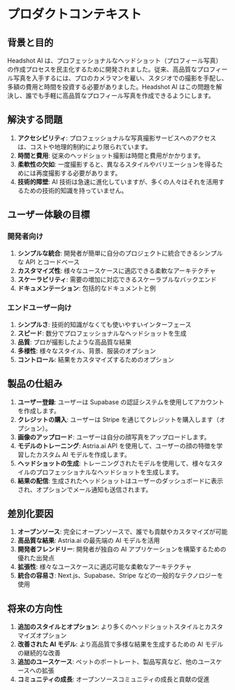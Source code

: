 # プロダクトコンテキスト

## 背景と目的

Headshot AI は、プロフェッショナルなヘッドショット（プロフィール写真）の作成プロセスを民主化するために開発されました。従来、高品質なプロフィール写真を入手するには、プロのカメラマンを雇い、スタジオでの撮影を手配し、多額の費用と時間を投資する必要がありました。Headshot AI はこの問題を解決し、誰でも手軽に高品質なプロフィール写真を作成できるようにします。

## 解決する問題

1. **アクセシビリティ**: プロフェッショナルな写真撮影サービスへのアクセスは、コストや地理的制約により限られています。
2. **時間と費用**: 従来のヘッドショット撮影は時間と費用がかかります。
3. **柔軟性の欠如**: 一度撮影すると、異なるスタイルやバリエーションを得るためには再度撮影する必要があります。
4. **技術的障壁**: AI 技術は急速に進化していますが、多くの人々はそれを活用するための技術的知識を持っていません。

## ユーザー体験の目標

### 開発者向け

1. **シンプルな統合**: 開発者が簡単に自分のプロジェクトに統合できるシンプルな API とコードベース
2. **カスタマイズ性**: 様々なユースケースに適応できる柔軟なアーキテクチャ
3. **スケーラビリティ**: 需要の増加に対応できるスケーラブルなバックエンド
4. **ドキュメンテーション**: 包括的なドキュメントと例

### エンドユーザー向け

1. **シンプルさ**: 技術的知識がなくても使いやすいインターフェース
2. **スピード**: 数分でプロフェッショナルなヘッドショットを生成
3. **品質**: プロが撮影したような高品質な結果
4. **多様性**: 様々なスタイル、背景、服装のオプション
5. **コントロール**: 結果をカスタマイズするためのオプション

## 製品の仕組み

1. **ユーザー登録**: ユーザーは Supabase の認証システムを使用してアカウントを作成します。
2. **クレジットの購入**: ユーザーは Stripe を通じてクレジットを購入します（オプション）。
3. **画像のアップロード**: ユーザーは自分の顔写真をアップロードします。
4. **モデルのトレーニング**: Astria.ai API を使用して、ユーザーの顔の特徴を学習したカスタム AI モデルを作成します。
5. **ヘッドショットの生成**: トレーニングされたモデルを使用して、様々なスタイルのプロフェッショナルなヘッドショットを生成します。
6. **結果の配信**: 生成されたヘッドショットはユーザーのダッシュボードに表示され、オプションでメール通知も送信されます。

## 差別化要因

1. **オープンソース**: 完全にオープンソースで、誰でも貢献やカスタマイズが可能
2. **高品質な結果**: Astria.ai の最先端の AI モデルを活用
3. **開発者フレンドリー**: 開発者が独自の AI アプリケーションを構築するための優れた出発点
4. **拡張性**: 様々なユースケースに適応可能な柔軟なアーキテクチャ
5. **統合の容易さ**: Next.js、Supabase、Stripe などの一般的なテクノロジーを使用

## 将来の方向性

1. **追加のスタイルとオプション**: より多くのヘッドショットスタイルとカスタマイズオプション
2. **改善された AI モデル**: より高品質で多様な結果を生成するための AI モデルの継続的な改善
3. **追加のユースケース**: ペットのポートレート、製品写真など、他のユースケースへの拡張
4. **コミュニティの成長**: オープンソースコミュニティの成長と貢献の促進

